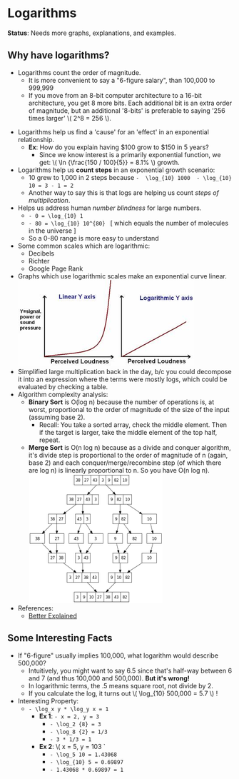 Logarithms
=========================== 
**Status**: Needs more graphs, explanations, and examples.  

## Why have logarithms?

- Logarithms count the order of magnitude.
	- It is more convenient to say a "6-figure salary", than 100,000 to 999,999
	- If you move from an 8-bit computer architecture to a 16-bit architecture, you get 8 more bits.  Each additional bit is an extra order of magnitude, but an additional '8-bits' is preferable to saying '256 times larger' \\( 2^8 = 256 \\).
* Logarithms help us find a 'cause' for an 'effect' in an exponential relationship.
	* __Ex__: How do you explain having $100 grow to $150 in 5 years?
		* Since we know interest is a primarily exponential function, we get:  \\( \ln {\frac{150 / 100}{5}} = 8.1\%  \\) growth.
* Logarithms help us __count steps__ in an exponential growth scenario:
	* 10 grew to 1,000 in 2 steps because `-  \log_{10} 1000  - \log_{10} 10 = 3 - 1 = 2 `   
	* Another way to say this is that logs are helping us count _steps of multiplication_.
* Helps us address human _number blindness_ for large numbers.
	* `- 0 = \log_{10} 1 `
	* `- 80 = \log_{10} 10^{80} ` [ which equals the number of molecules in the universe ]
	* So a 0-80 range is more easy to understand
* Some common scales which are logarithmic:
	* Decibels
	* Richter
	* Google Page Rank
* Graphs which use logarithmic scales make an exponential curve linear.
![enter image description here](https://github.com/skijit/Notes/blob/master/resources/images/math/image002.jpg?raw=1)
* Simplified large multiplication back in the day, b/c you could decompose it into an expression where the terms were mostly logs, which could be evaluated by checking a table.
* Algorithm complexity analysis:
	* __Binary Sort__ is O(log n) because the number of operations is, at worst, proportional to the order of magnitude of the size of the input (assuming base 2).
		* Recall: You take a sorted array, check the middle element.  Then if the target is larger, take the middle element of the top half, repeat.
	* __Merge Sort__ is O(n log n) because as a divide and conquer algorithm, it's divide step is proportional to the order of magnitude of n (again, base 2) and each conquer/merge/recombine step (of which there are log n) is linearly proportional to n.  So you have O(n log n).
	![enter image description here](https://github.com/skijit/Notes/blob/master/resources/images/math/Merge_sort_algorithm_diagram.svg.png?raw=1)
* References:
	* [Better Explained](http://betterexplained.com/articles/using-logs-in-the-real-world/)

## Some Interesting Facts
* If "6-figure" usually implies 100,000, what logarithm would describe 500,000?
	* Intuitively, you might want to say 6.5 since that's half-way between 6 and 7 (and thus 100,000 and 500,000).  __But it's wrong!__
	* In logarithmic terms, the .5 means square root, not divide by 2.  
	* If you calculate the log, it turns out \\( \log_{10} 500,000 = 5.7 \\) !
* Interesting Property:
	- `- \log_x y * \log_y x = 1 `
		- **Ex 1**:  `- x = 2, y = 3 `
			- `- \log_2 {8} = 3 `
			- `- \log_8 {2} = 1/3 `
			- `- 3 * 1/3 = 1 `
		- **Ex 2**:  \\( x = 5, y = 103 `
			- `- \log_5 10 = 1.43068 `
			- `- \log_{10} 5 = 0.69897 `
			- `- 1.43068 * 0.69897 = 1 `


